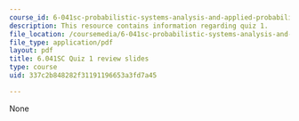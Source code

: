 ```yaml
---
course_id: 6-041sc-probabilistic-systems-analysis-and-applied-probability-fall-2013
description: This resource contains information regarding quiz 1.
file_location: /coursemedia/6-041sc-probabilistic-systems-analysis-and-applied-probability-fall-2013/337c2b848282f31191196653a3fd7a45_MIT6_041SCF13_quiz01_revi.pdf
file_type: application/pdf
layout: pdf
title: 6.041SC Quiz 1 review slides
type: course
uid: 337c2b848282f31191196653a3fd7a45

---
```

None